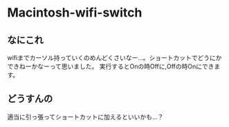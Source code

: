 # Macintosh-wifi-switch

## なにこれ
wifiまでカーソル持っていくのめんどくさいなー…。ショートカットでどうにかできねーかなーって思いました。
実行するとOnの時Offに,Offの時Onにできます。

## どうすんの
適当に引っ張ってショートカットに加えるといいかも…？
